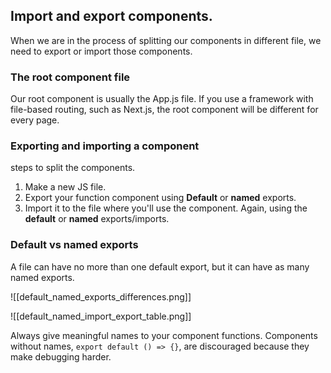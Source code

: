 ## Import and export components.
When we are in the process of splitting our components in different file, we need to export or  import those components.

### The root component file
Our root component is usually the App.js file. If you use a framework with file-based routing, such as Next.js, the root component will be different for every page.

### Exporting and importing a component
steps to split the components.
1. Make a new JS file.
2. Export your function component using __Default__ or __named__ exports.
3. Import it to the file where you'll use the component. Again, using the __default__ or __named__ exports/imports.

### Default vs named exports
A file can have no more than one default export, but it can have as many named exports.

![[default_named_exports_differences.png]]

![[default_named_import_export_table.png]]

Always give meaningful names to your component functions.
Components without names, `export default () => {}`, are discouraged because they make debugging harder.